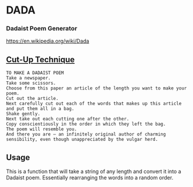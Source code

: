 # DADA
### Dadaist Poem Generator
https://en.wikipedia.org/wiki/Dada

## [Cut-Up Technique](https://en.wikipedia.org/wiki/Cut-up_technique)
```
TO MAKE A DADAIST POEM
Take a newspaper.
Take some scissors.
Choose from this paper an article of the length you want to make your poem.
Cut out the article.
Next carefully cut out each of the words that makes up this article and put them all in a bag.
Shake gently.
Next take out each cutting one after the other.
Copy conscientiously in the order in which they left the bag.
The poem will resemble you.
And there you are – an infinitely original author of charming sensibility, even though unappreciated by the vulgar herd.
```
## Usage
This is a function that will take a string of any length and convert it into a Dadaist poem. Essentially rearranging the words into a random order.
